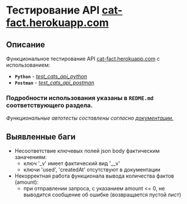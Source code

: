 # Тестирование API [cat-fact.herokuapp.com](https://cat-fact.herokuapp.com)

 ## Описание

 Функциональное тестирование API [cat-fact.herokuapp.com](https://cat-fact.herokuapp.com) с использованием:

* **`Python`** - [*test_cats_api_python*](https://github.com/chernenko-art/tests_cats_api/blob/main/test_cats_api_python)
* **`Postman`** - [*test_cats_api_postman*](https://github.com/chernenko-art/tests_cats_api/blob/main/test_cats_api_postman)
### Подробности использования указаны в `REDME.md` соответствующего раздела.

*Функциональные автотесты составлены согласно [документации.](https://alexwohlbruck.github.io/cat-facts/docs/)*

## Выявленные баги
* Несоответствие ключевых полей json body фактическим заначениям:
    * ключ '_v' имеет фактический вид '__v'
    * ключи 'used', 'createdAt' отсутствуют в документации
* Некорректная работа функционала вывода количества фактов (amount):
    * при отправлении запроса, с указанием amount <= 0, не выводится сообщение об ошибке (возвращается пустой лист)
